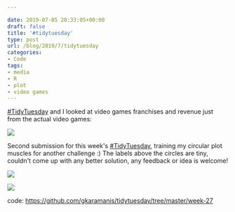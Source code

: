 ```yaml
---

date: 2019-07-05 20:33:05+00:00
draft: false
title: '#tidytuesday'
type: post
url: /blog/2019/7/tidytuesday
categories:
- Code
tags:
- media
- R
- plot
- video games
---
```


[#TidyTuesday](https://mobile.twitter.com/hashtag/TidyTuesday?src=hashtag_click) and I looked at video games franchises and revenue just from the actual video games:



  
   ![](/images/2019-07-05-20197tidytuesday/media_franchises.png)

  



Second submission for this week's [#TidyTuesday](https://mobile.twitter.com/hashtag/TidyTuesday?src=hashtag_click), training my circular plot muscles for another challenge :) The labels above the circles are tiny, couldn't come up with any better solution, any feedback or idea is welcome!



  
   ![](/images/2019-07-05-20197tidytuesday/media_franchises_circles.png)

  

  
   ![](/images/2019-07-05-20197tidytuesday/media_franchises_circles_zoom.png)

  



code: https://github.com/gkaramanis/tidytuesday/tree/master/week-27
